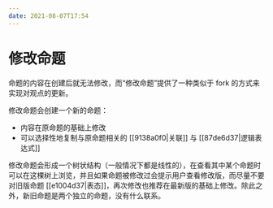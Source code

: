 ```yaml
---
date: 2021-08-07T17:54
---
```


# 修改命题

命题的内容在创建后就无法修改，而“修改命题”提供了一种类似于 fork 的方式来实现对观点的更新。

修改命题会创建一个新的命题：

-   内容在原命题的基础上修改
-   可以选择性地复制与原命题相关的 [[9138a0f0|关联]] 与 [[87de6d37|逻辑表达式]]

修改命题会形成一个树状结构（一般情况下都是线性的），在查看其中某个命题时可以在这棵树上浏览，并且如果命题被修改过会提示用户查看修改版，而尽量不要对旧版命题 [[e1004d37|表态]]，再次修改也推荐在最新版的基础上修改。除此之外，新旧命题是两个独立的命题，没有什么联系。
